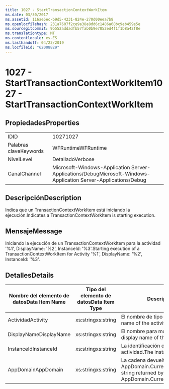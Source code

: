 ```yaml
---
title: 1027 - StartTransactionContextWorkItem
ms.date: 03/30/2017
ms.assetid: 116ae5ec-b9d5-4231-824e-270d00eea7b8
ms.openlocfilehash: 231a7607f2ce9a38e8dd6c1486a68bc9eb459e5e
ms.sourcegitcommit: 9b552addadfb57fab0b9e7852ed4f1f1b8a42f8e
ms.translationtype: MT
ms.contentlocale: es-ES
ms.lasthandoff: 04/23/2019
ms.locfileid: "62008829"
---
```

# <a name="1027---starttransactioncontextworkitem"></a><span data-ttu-id="4e407-102">1027 - StartTransactionContextWorkItem</span><span class="sxs-lookup"><span data-stu-id="4e407-102">1027 - StartTransactionContextWorkItem</span></span>
## <a name="properties"></a><span data-ttu-id="4e407-103">Propiedades</span><span class="sxs-lookup"><span data-stu-id="4e407-103">Properties</span></span>  
  
|||  
|-|-|  
|<span data-ttu-id="4e407-104">ID</span><span class="sxs-lookup"><span data-stu-id="4e407-104">ID</span></span>|<span data-ttu-id="4e407-105">1027</span><span class="sxs-lookup"><span data-stu-id="4e407-105">1027</span></span>|  
|<span data-ttu-id="4e407-106">Palabras clave</span><span class="sxs-lookup"><span data-stu-id="4e407-106">Keywords</span></span>|<span data-ttu-id="4e407-107">WFRuntime</span><span class="sxs-lookup"><span data-stu-id="4e407-107">WFRuntime</span></span>|  
|<span data-ttu-id="4e407-108">Nivel</span><span class="sxs-lookup"><span data-stu-id="4e407-108">Level</span></span>|<span data-ttu-id="4e407-109">Detallado</span><span class="sxs-lookup"><span data-stu-id="4e407-109">Verbose</span></span>|  
|<span data-ttu-id="4e407-110">Canal</span><span class="sxs-lookup"><span data-stu-id="4e407-110">Channel</span></span>|<span data-ttu-id="4e407-111">Microsoft-Windows-Application Server-Applications/Debug</span><span class="sxs-lookup"><span data-stu-id="4e407-111">Microsoft-Windows-Application Server-Applications/Debug</span></span>|  
  
## <a name="description"></a><span data-ttu-id="4e407-112">Descripción</span><span class="sxs-lookup"><span data-stu-id="4e407-112">Description</span></span>  
 <span data-ttu-id="4e407-113">Indica que un TransactionContextWorkItem está iniciando la ejecución.</span><span class="sxs-lookup"><span data-stu-id="4e407-113">Indicates a TransactionContextWorkItem is starting execution.</span></span>  
  
## <a name="message"></a><span data-ttu-id="4e407-114">Mensaje</span><span class="sxs-lookup"><span data-stu-id="4e407-114">Message</span></span>  
 <span data-ttu-id="4e407-115">Iniciando la ejecución de un TransactionContextWorkItem para la actividad '%1', DisplayName: '%2', InstanceId: '%3'.</span><span class="sxs-lookup"><span data-stu-id="4e407-115">Starting execution of a TransactionContextWorkItem for Activity '%1', DisplayName: '%2', InstanceId: '%3'.</span></span>  
  
## <a name="details"></a><span data-ttu-id="4e407-116">Detalles</span><span class="sxs-lookup"><span data-stu-id="4e407-116">Details</span></span>  
  
|<span data-ttu-id="4e407-117">Nombre del elemento de datos</span><span class="sxs-lookup"><span data-stu-id="4e407-117">Data Item Name</span></span>|<span data-ttu-id="4e407-118">Tipo del elemento de datos</span><span class="sxs-lookup"><span data-stu-id="4e407-118">Data Item Type</span></span>|<span data-ttu-id="4e407-119">Descripción</span><span class="sxs-lookup"><span data-stu-id="4e407-119">Description</span></span>|  
|--------------------|--------------------|-----------------|  
|<span data-ttu-id="4e407-120">Actividad</span><span class="sxs-lookup"><span data-stu-id="4e407-120">Activity</span></span>|<span data-ttu-id="4e407-121">xs:string</span><span class="sxs-lookup"><span data-stu-id="4e407-121">xs:string</span></span>|<span data-ttu-id="4e407-122">El nombre de tipo de la actividad.</span><span class="sxs-lookup"><span data-stu-id="4e407-122">The type name of the activity.</span></span>|  
|<span data-ttu-id="4e407-123">DisplayName</span><span class="sxs-lookup"><span data-stu-id="4e407-123">DisplayName</span></span>|<span data-ttu-id="4e407-124">xs:string</span><span class="sxs-lookup"><span data-stu-id="4e407-124">xs:string</span></span>|<span data-ttu-id="4e407-125">El nombre para mostrar de la actividad.</span><span class="sxs-lookup"><span data-stu-id="4e407-125">The display name of the activity.</span></span>|  
|<span data-ttu-id="4e407-126">InstanceId</span><span class="sxs-lookup"><span data-stu-id="4e407-126">InstanceId</span></span>|<span data-ttu-id="4e407-127">xs:string</span><span class="sxs-lookup"><span data-stu-id="4e407-127">xs:string</span></span>|<span data-ttu-id="4e407-128">La identificación de instancia de la actividad.</span><span class="sxs-lookup"><span data-stu-id="4e407-128">The instance id of the activity.</span></span>|  
|<span data-ttu-id="4e407-129">AppDomain</span><span class="sxs-lookup"><span data-stu-id="4e407-129">AppDomain</span></span>|<span data-ttu-id="4e407-130">xs:string</span><span class="sxs-lookup"><span data-stu-id="4e407-130">xs:string</span></span>|<span data-ttu-id="4e407-131">La cadena devuelta por AppDomain.CurrentDomain.FriendlyName.</span><span class="sxs-lookup"><span data-stu-id="4e407-131">The string returned by AppDomain.CurrentDomain.FriendlyName.</span></span>|
